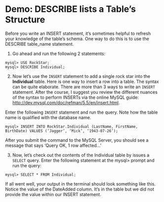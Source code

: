 # Demo: DESCRIBE lists a Table’s Structure
Before you write an INSERT statement, it’s sometimes helpful to refresh your knowledge of the table’s schema.  One way to do this is to use the DESCRIBE table_name statement.  

1.	Go ahead and run the following 2 statements:

  ```
  mysql> USE RockStar;
  mysql> DESCRIBE Individual;
  ```

2.	Now let’s use the `INSERT` statement to add a single rock star into the **Individual** table.  Here is one way to insert a row into a table.  The syntax can be quite elaborate.  There are more than 3 ways to write an `INSERT` statement.  After the course, I suggest you review the different nuances of the syntax to perform INSERTs via the online MySQL guide:  http://dev.mysql.com/doc/refman/5.5/en/insert.html.  

Enter the following `INSERT` statement and run the query.  Note how the table name is qualified with the database name.  

```
mysql> INSERT INTO RockStar.Individual (LastName, FirstName, BirthDate) VALUES (‘Jagger’, ‘Mick’, ‘1943-07-26’);
```

After you submit the command to the MySQL Server, you should see a message that says ‘Query OK, 1 row affected…’

3.	Now, let’s check out the contents of the Individual table by issues a `SELECT` query.  Enter the following statement at the mysql> prompt and run the query:

```
mysql> SELECT * FROM Individual;
```

If all went well, your output in the terminal should look something like this.  Notice the value of the DateAdded column.  It’s in the table but we did not provide the value within our INSERT statement.
